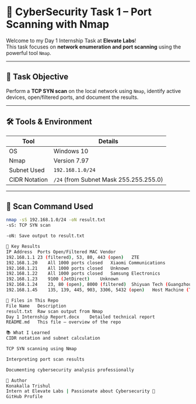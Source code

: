 # 🔐 CyberSecurity Task 1 – Port Scanning with Nmap

Welcome to my Day 1 Internship Task at **Elevate Labs**!  
This task focuses on **network enumeration and port scanning** using the powerful tool `Nmap`.

---

## 📌 Task Objective

Perform a **TCP SYN scan** on the local network using `Nmap`, identify active devices, open/filtered ports, and document the results.

---

## 🛠 Tools & Environment

| Tool        | Details                          |
|-------------|----------------------------------|
| OS          | Windows 10                       |
| Nmap        | Version 7.97                     |
| Subnet Used | `192.168.1.0/24`                 |
| CIDR Notation | `/24` (from Subnet Mask 255.255.255.0) |

---

## 🔎 Scan Command Used

```bash
nmap -sS 192.168.1.0/24 -oN result.txt
-sS: TCP SYN scan

-oN: Save output to result.txt

📄 Key Results
IP Address	Ports Open/Filtered	MAC Vendor
192.168.1.1	23 (filtered), 53, 80, 443 (open)	ZTE
192.168.1.20	All 1000 ports closed	Xiaomi Communications
192.168.1.21	All 1000 ports closed	Unknown
192.168.1.22	All 1000 ports closed	Samsung Electronics
192.168.1.23	9100 (JetDirect)	Unknown
192.168.1.24	23, 80 (open), 8000 (filtered)	Shiyuan Tech (Guangzhou)
192.168.1.45	135, 139, 445, 903, 3306, 5432 (open)	Host Machine (Trishul)

📘 Files in This Repo
File Name	Description
result.txt	Raw scan output from Nmap
Day 1 Internship Report.docx	Detailed technical report
README.md	This file – overview of the repo

📚 What I Learned
CIDR notation and subnet calculation

TCP SYN scanning using Nmap

Interpreting port scan results

Documenting cybersecurity analysis professionally

📎 Author
Konakalla Trishul
Intern at Elevate Labs | Passionate about Cybersecurity 🔐
GitHub Profile
